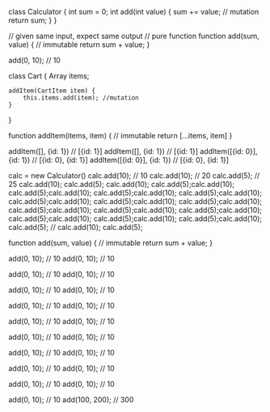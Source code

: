 class Calculator {
    int sum = 0;
    int add(int value) {
        sum += value; // mutation
        return sum;
    }
}

// given same input, expect same output
// pure function
function add(sum, value) {
    // immutable
    return sum + value;
}

add(0, 10); // 10

class Cart {
    Array<CartITem> items;

    addItem(CartItem item) {
        this.items.add(item); //mutation
    }
}

function addItem(items, item) {
    // immutable
    return [...items, item]
}

addItem([], {id: 1}) // [{id: 1}]
addItem([], {id: 1}) // [{id: 1}]
addItem([{id: 0}], {id: 1}) // [{id: 0}, {id: 1}]
addItem([{id: 0}], {id: 1}) // [{id: 0}, {id: 1}]


calc = new Calculator()
calc.add(10); // 10
calc.add(10); // 20
calc.add(5); // 25
calc.add(10);
calc.add(5);
calc.add(10);
calc.add(5);calc.add(10);
calc.add(5);calc.add(10);
calc.add(5);calc.add(10);
calc.add(5);calc.add(10);
calc.add(5);calc.add(10);
calc.add(5);calc.add(10);
calc.add(5);calc.add(10);
calc.add(5);calc.add(10);
calc.add(5);calc.add(10);
calc.add(5);calc.add(10);
calc.add(5);calc.add(10);
calc.add(5);calc.add(10);
calc.add(5);calc.add(10);
calc.add(5); // 
calc.add(10);
calc.add(5);

function add(sum, value) {
    // immutable
    return sum + value;
}

add(0, 10); // 10
add(0, 10); // 10

add(0, 10); // 10
add(0, 10); // 10

add(0, 10); // 10
add(0, 10); // 10

add(0, 10); // 10
add(0, 10); // 10

add(0, 10); // 10
add(0, 10); // 10

add(0, 10); // 10
add(0, 10); // 10

add(0, 10); // 10
add(0, 10); // 10

add(0, 10); // 10
add(0, 10); // 10

add(0, 10); // 10
add(0, 10); // 10

add(0, 10); // 10
add(100, 200); // 300
